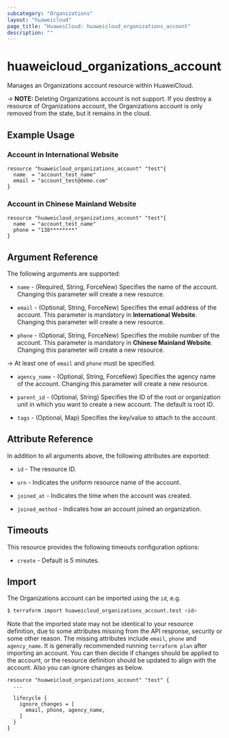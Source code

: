 ```yaml
---
subcategory: "Organizations"
layout: "huaweicloud"
page_title: "HuaweiCloud: huaweicloud_organizations_account"
description: ""
---
```


# huaweicloud_organizations_account

Manages an Organizations account resource within HuaweiCloud.

-> **NOTE:** Deleting Organizations account is not support. If you destroy a resource of Organizations account,
the Organizations account is only removed from the state, but it remains in the cloud.

## Example Usage

### Account in International Website

```hcl
resource "huaweicloud_organizations_account" "test"{
  name  = "account_test_name"
  email = "account_test@demo.com"
}
```

### Account in Chinese Mainland Website

```hcl
resource "huaweicloud_organizations_account" "test"{
  name  = "account_test_name"
  phone = "138********"
}
```

## Argument Reference

The following arguments are supported:

* `name` - (Required, String, ForceNew) Specifies the name of the account.
  Changing this parameter will create a new resource.

* `email` - (Optional, String, ForceNew) Specifies the email address of the account.
  This parameter is mandatory in **International Website**.
  Changing this parameter will create a new resource.

* `phone` - (Optional, String, ForceNew) Specifies the mobile number of the account.
  This parameter is mandatory in **Chinese Mainland Website**.
  Changing this parameter will create a new resource.

-> At least one of `email` and `phone` must be specified.

* `agency_name` - (Optional, String, ForceNew) Specifies the agency name of the account.
  Changing this parameter will create a new resource.

* `parent_id` - (Optional, String) Specifies the ID of the root or organization unit in which you want to create a new
  account. The default is root ID.

* `tags` - (Optional, Map) Specifies the key/value to attach to the account.

## Attribute Reference

In addition to all arguments above, the following attributes are exported:

* `id` - The resource ID.

* `urn` - Indicates the uniform resource name of the account.

* `joined_at` - Indicates the time when the account was created.

* `joined_method` - Indicates how an account joined an organization.

## Timeouts

This resource provides the following timeouts configuration options:

* `create` - Default is 5 minutes.

## Import

The Organizations account can be imported using the `id`, e.g.

```bash
$ terraform import huaweicloud_organizations_account.test <id>
```

Note that the imported state may not be identical to your resource definition, due to some attributes missing from the
API response, security or some other reason.
The missing attributes include `email`, `phone` and `agency_name`.
It is generally recommended running `terraform plan` after importing an account.
You can then decide if changes should be applied to the account, or the resource definition should be updated to
align with the account. Also you can ignore changes as below.

```hcl
resource "huaweicloud_organizations_account" "test" {
  ...

  lifecycle {
    ignore_changes = [
      email, phone, agency_name,
    ]
  }
}
```
